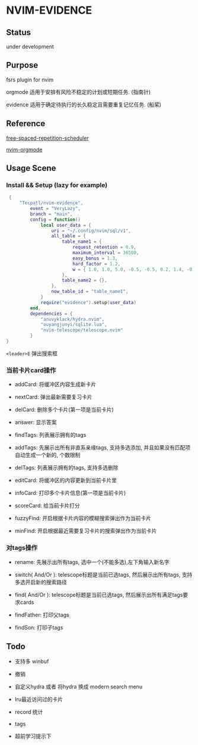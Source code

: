# NVIM-EVIDENCE

## Status

under development

## Purpose

fsrs plugin for nvim

orgmode 适用于安排有风险不稳定的计划或短期任务. (指南针)

evidence 适用于确定待执行的长久稳定且需要重复记忆任务. (船桨)

## Reference

[free-spaced-repetition-scheduler](https://github.com/open-spaced-repetition/free-spaced-repetition-scheduler)

[nvim-orgmode](https://github.com/nvim-orgmode/orgmode)

## Usage Scene

### Install && Setup (lazy for example) 

```lua
 {
     "Tecpatl/nvim-evidence",
         event = "VeryLazy",
         branch = "main",
         config = function()
             local user_data = {
                 uri = "~/.config/nvim/sql/v1",
                 all_table = {
                     table_name1 = {
                         request_retention = 0.9,
                         maximum_interval = 36500,
                         easy_bonus = 1.3,
                         hard_factor = 1.2,
                         w = { 1.0, 1.0, 5.0, -0.5, -0.5, 0.2, 1.4, -0.12, 0.8, 2.0, -0.2, 0.2, 1.0 },
                     },
                     table_name2 = {},
                 },
                 now_table_id = "table_name1",
             }
             require("evidence").setup(user_data)
         end,
         dependencies = {
             "anuvyklack/hydra.nvim",
             "ouyangjunyi/sqlite.lua",
             "nvim-telescope/telescope.nvim"
         }
}
```

`<leader>E` 弹出搜索框

### 当前卡片card操作   

- addCard: 将缓冲区内容生成新卡片

- nextCard: 弹出最新需要复习卡片

- delCard: 删除多个卡片(第一项是当前卡片)

- answer: 显示答案

- findTags:  列表展示拥有的tags 

- addTags:  先展示出所有非直系亲缘tags, 支持多选添加, 并且如果没有匹配项自动生成一个新的, 个数限制

- delTags:  列表展示拥有的tags, 支持多选删除 

- editCard:  将缓冲区的内容更新到当前卡片里

- infoCard:  打印多个卡片信息(第一项是当前卡片)

- scoreCard:  给当前卡片打分

- fuzzyFind:  开启根据卡片内容的模糊搜索弹出作为当前卡片

- minFind:  开启根据最近需要复习卡片的搜索弹出作为当前卡片

### 对tags操作 

- rename:  先展示出所有tags, 选中一个(不能多选),左下角输入新名字

- switch( And/Or ):  telescope标题是当前已选tags, 然后展示出所有tags, 支持多选开启新的搜索路径 

- find( And/Or ): telescope标题是当前已选tags, 然后展示出所有满足tags要求cards

- findFather: 打印父tags 

- findSon: 打印子tags

## Todo

- 支持多 winbuf

- 撤销

- 自定义hydra 或者 将hydra 换成 modern search menu

- lru最近访问过的卡片

- record 统计

- tags

- 超前学习提示下
